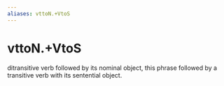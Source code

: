 ```yaml
---
aliases: vttoN.+VtoS
---
```

# vttoN.+VtoS

ditransitive verb followed by its nominal object, this phrase followed by a transitive verb with its sentential object.